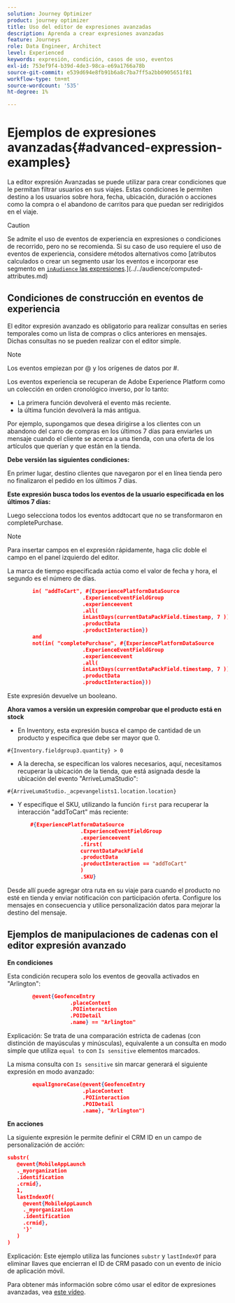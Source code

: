 ```yaml
---
solution: Journey Optimizer
product: journey optimizer
title: Uso del editor de expresiones avanzadas
description: Aprenda a crear expresiones avanzadas
feature: Journeys
role: Data Engineer, Architect
level: Experienced
keywords: expresión, condición, casos de uso, eventos
exl-id: 753ef9f4-b39d-4de3-98ca-e69a1766a78b
source-git-commit: e539d694e8fb91b6a8c7ba7ff5a2bb0905651f81
workflow-type: tm+mt
source-wordcount: '535'
ht-degree: 1%

---
```


# Ejemplos de expresiones avanzadas{#advanced-expression-examples}

La editor expresión Avanzadas se puede utilizar para crear condiciones que le permitan filtrar usuarios en sus viajes. Estas condiciones le permiten destino a los usuarios sobre hora, fecha, ubicación, duración o acciones como la compra o el abandono de carritos para que puedan ser redirigidos en el viaje.

>[!CAUTION]
>
>Se admite el uso de eventos de experiencia en expresiones o condiciones de recorrido, pero no se recomienda. Si su caso de uso requiere el uso de eventos de experiencia, considere métodos alternativos como [atributos calculados o crear un segmento usar los eventos e incorporar ese segmento en [`inAudience` las expresiones](../../building-journeys/functions/functioninaudience.md).](../../audience/computed-attributes.md)


## Condiciones de construcción en eventos de experiencia

El editor expresión avanzado es obligatorio para realizar consultas en series temporales como un lista de compras o clics anteriores en mensajes. Dichas consultas no se pueden realizar con el editor simple.

>[!NOTE]
>
>Los eventos empiezan por @ y los orígenes de datos por #.

Los eventos experiencia se recuperan de Adobe Experience Platform como un colección en orden cronológico inverso, por lo tanto:

* La primera función devolverá el evento más reciente.
* la última función devolverá la más antigua.

Por ejemplo, supongamos que desea dirigirse a los clientes con un abandono del carro de compras en los últimos 7 días para enviarles un mensaje cuando el cliente se acerca a una tienda, con una oferta de los artículos que querían y que están en la tienda.

**Debe versión las siguientes condiciones:**

En primer lugar, destino clientes que navegaron por el en línea tienda pero no finalizaron el pedido en los últimos 7 días.

<!--**This expression looks for a specified value in a string value:**

`In ("addToCart", #{field reference from experience event})`-->

**Este expresión busca todos los eventos de la usuario especificada en los últimos 7 días:**

Luego selecciona todos los eventos addtocart que no se transformaron en completePurchase.

>[!NOTE]
>
>Para insertar campos en el expresión rápidamente, haga clic doble el campo en el panel izquierdo del editor.

La marca de tiempo especificada actúa como el valor de fecha y hora, el segundo es el número de días.

```json
        in( "addToCart", #{ExperiencePlatformDataSource
                        .ExperienceEventFieldGroup
                        .experienceevent
                        .all(
                        inLastDays(currentDataPackField.timestamp, 7 ))
                        .productData
                        .productInteraction})
        and
        not(in( "completePurchase", #{ExperiencePlatformDataSource
                        .ExperienceEventFieldGroup
                        .experienceevent
                        .all(
                        inLastDays(currentDataPackField.timestamp, 7 ))
                        .productData
                        .productInteraction}))
```

Este expresión devuelve un booleano.

**Ahora vamos a versión un expresión comprobar que el producto está en stock**

* En Inventory, esta expresión busca el campo de cantidad de un producto y especifica que debe ser mayor que 0.

`#{Inventory.fieldgroup3.quantity} > 0`

* A la derecha, se especifican los valores necesarios, aquí, necesitamos recuperar la ubicación de la tienda, que está asignada desde la ubicación del evento &quot;ArriveLumaStudio&quot;:

`#{ArriveLumaStudio._acpevangelists1.location.location}`

* Y especifique el SKU, utilizando la función `first` para recuperar la interacción &quot;addToCart&quot; más reciente:

  ```json
      #{ExperiencePlatformDataSource
                      .ExperienceEventFieldGroup
                      .experienceevent
                      .first(
                      currentDataPackField
                      .productData
                      .productInteraction == "addToCart"
                      )
                      .SKU}
  ```

Desde allí puede agregar otra ruta en su viaje para cuando el producto no esté en tienda y enviar notificación con participación oferta. Configure los mensajes en consecuencia y utilice personalización datos para mejorar la destino del mensaje.

## Ejemplos de manipulaciones de cadenas con el editor expresión avanzado

**En condiciones**

Esta condición recupera solo los eventos de geovalla activados en &quot;Arlington&quot;:

```json
        @event{GeofenceEntry
                    .placeContext
                    .POIinteraction
                    .POIDetail
                    .name} == "Arlington"
```

Explicación: Se trata de una comparación estricta de cadenas (con distinción de mayúsculas y minúsculas), equivalente a un consulta en modo simple que utiliza `equal to` con `Is sensitive` elementos marcados.

La misma consulta con `Is sensitive` sin marcar generará el siguiente expresión en modo avanzado:

```json
        equalIgnoreCase(@event{GeofenceEntry
                        .placeContext
                        .POIinteraction
                        .POIDetail
                        .name}, "Arlington")
```

**En acciones**

La siguiente expresión le permite definir el CRM ID en un campo de personalización de acción:

```json
substr(
   @event{MobileAppLaunch
   ._myorganization
   .identification
   .crmid},
   1, 
   lastIndexOf(
     @event{MobileAppLaunch
     ._myorganization
     .identification
     .crmid},
     '}'
   )
)
```

Explicación: Este ejemplo utiliza las funciones `substr` y `lastIndexOf` para eliminar llaves que encierran el ID de CRM pasado con un evento de inicio de aplicación móvil.

Para obtener más información sobre cómo usar el editor de expresiones avanzadas, vea [este vídeo](https://experienceleague.adobe.com/docs/journey-optimizer-learn/tutorials/create-journeys/introduction-to-building-a-journey.html?lang=es).

